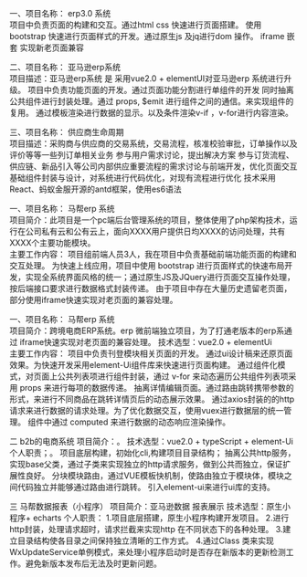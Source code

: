 一、项目名称： erp3.0 系统                        
项目中负责页面的构建和交互。通过html css 快速进行页面搭建。
使用 bootstrap 快速进行页面样式的开发。通过原生js 及jq进行dom 操作。
iframe 嵌套 实现新老页面兼容

二、项目名称： 亚马逊erp系统                         
项目描述：亚马逊erp系统  是 采用vue2.0 + elementUI对亚马逊erp 系统进行升级。
项目中负责功能页面的开发。通过页面功能分割进行单组件的开发 同时抽离公共组件进行封装处理。通过 props, $emit 进行组件之间的通信。来实现组件的复用。
通过模板渲染进行数据的显示。以及条件渲染v-if ，v-for进行内容渲染。

三、项目名称： 供应商生命周期                          
项目描述：采购商与供应商的交易系统，交易流程，核准校验审批，订单操作以及评价等等一些列订单相关业务
参与用户需求讨论，提出解决方案
参与订货流程、供应链、新品引入等公司内部供应重要流程的需求讨论与前端开发，优化页面交互 
基础组件封装与设计，对系统进行代码优化，对现有流程进行优化 
技术采用React、蚂蚁金服开源的antd框架，使用es6语法


一、项目名称： 马帮erp 系统       
项目简介：此项目是一个pc端后台管理系统的项目，整体使用了php架构技术，运行在公司私有云和公有云上，面向XXXX用户提供日均XXXX的访问处理，共有XXXX个主要功能模块。                 
主要工作内容：
项目组前端人员3人，我在项目中负责基础前端功能页面的构建和交互处理。
为快速上线应用，项目中使用 bootstrap 进行页面样式的快速布局开发，实现全系统界面风格的统一；通过原生JS及JQuery进行页面交互操作处理，按后端接口要求进行数据格式封装传递。
由于项目中存在大量历史遗留老页面，部分使用iframe快速实现对老页面的兼容处理。

一、项目名称： 马帮erp 系统       
项目简介：跨境电商ERP系统。erp 微前端独立项目，为了打通老版本的erp系通过 iframe快速实现对老页面的兼容处理。
技术选型：vue2.0 + elementUi             
主要工作内容：
项目中负责刊登模块相关页面的开发。
通过ui设计稿来还原页面效果。为快速开发采用element-Ui组件库来快速进行页面构建。
通过组件化模式，对页面上公共列表项进行组件封装，通过 v-for 来动态遍历公共组件列表项采用 props 来进行每项的数据传递。
抽离详情编辑页面。通过路由跳转携带参数的形式，来进行不同商品在跳转详情页后的动态展示效果。
通过axios封装的的http请求来进行数据的请求处理。为了优化数据交互，使用vuex进行数据层的统一管理。
组件中通过 computed 来进行数据的动态响应渲染操作。
  

二 b2b的电商系统
项目简介：。
技术选型：vue2.0 + typeScript + element-Ui
个人职责；。
项目底层构建，初始化cli,构建项目目录结构；
抽离公共http服务，实现base父类，通过子类来实现独立的http请求服务，做到公共而独立，保证扩展性良好。
分块模块路由，通过VUE模板快机制，使路由独立于模块体，模块之间代码独立并能够通过路由进行跳转。
引入element-ui来进行ui库的支持。 


三 马帮数据报表（小程序）
项目简介：亚马逊数据 报表展示
技术选型：原生小程序+ echarts
个人职责：
1.项目底层搭建，原生小程序构建开发项目。
2.进行http封装，处理请求超时，请求拦截来实现http 在不同状态下的各种处理。
3.建立目录结构使各目录之间保持独立清晰的工作方式。
4.通过Class 类来实现 WxUpdateService单例模式，来处理小程序启动时是否存在新版本的更新检测工作。避免新版本发布后无法及时更新问题。


